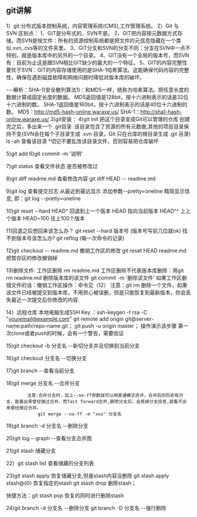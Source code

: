 ## git讲解 ##

1）git:分布式版本控制系统，内容管理系统(CMS),工作管理系统。
2）Git 与 SVN 区别点：
  1、GIT是分布式的，SVN不是。
  2、GIT把内容按元数据方式存储，而SVN是按文件：所有的资源控制系统都是把文件的元信息隐藏在一个类似.svn,.cvs等的文件夹里。
  3、GIT分支和SVN的分支不同：分支在SVN中一点不特别，就是版本库中的另外的一个目录。
  4、GIT没有一个全局的版本号，而SVN有：目前为止这是跟SVN相比GIT缺少的最大的一个特征。
  5、GIT的内容完整性要优于SVN：GIT的内容存储使用的是SHA-1哈希算法。这能确保代码内容的完整性，确保在遇到磁盘故障和网络问题时降低对版本库的破坏。

---解析：SHA-1(安全散列算法1)：和MD5一样，统称为哈希算法。把任意长度的数据计算成固定长度的数据。
                 MD5返回值是128bit，按十六进制表示的话是32位十六进制的数。
                 SHA-1返回值是160bit，按十六进制表示的话是40位十六进制的数。
               MD5：http://md5-hash-online.waraxe.us/
             SHA-1：http://sha1-hash-online.waraxe.us/
3)git安装：
4)git init 把这个目录变成Git可以管理的仓库
           创建完之后，多出来一个 .git目录 :该目录包含了资源的所有元数据,其他的项目目录保持不变(SVN会在每个子目录生成 .svn 目录，Git 只在仓库的根目录生成 .git 目录)
            ls -ah 查看该目录  *切记不要乱改该目录文件，否则容易把仓库破坏

5)git add
6)git commit -m '说明'


7)git status  查看文件状态 是否被修改过


8)git diff readme.md 查看修改内容
      git diff HEAD -- readme.md


9)git log 查看提交日志 从最近到最远显示
       添加参数--pretty=oneline 精简显示信息, 即：git log --pretty=oneline


10)git reset --hard HEAD^  回退到上一个版本
                    HEAD 指向当前版本
                    HEAD^^ 上上个版本
                    HEAD~100 往上100个版本


11)回退之后想回来该怎么办？
   git reset --hard 版本号   (版本号写前几位就ok)
   找不到版本号该怎么办?
   git reflog  (每一次命令的记录)


12)git checkout -- readme.md 撤销工作区的修改
   git reset HEAD readme.md   把暂存区的修改撤销掉

13)删除文件:
        工作区删除  rm readme.md
        工作区删除不代表版本库删除：用git rm readme.md 删除版本库的该文件
                                git commit -m '删除该文件'
        如果工作区删错文件的话：撤销工作区操作：命令见（12）
    注意：git rm 删除一个文件，如果该文件已经被提交到版本库，不用担心被误删，但是只能恢复到最新版本，你会丢失最近一次提交后你修改的内容.

14）远程仓库
        本地电脑生成SSH Key ：ssh-keygen -t rsa -C "youremail@example.com"
        git remote add origin git@server-name:path/repo-name.git；
        git push -u origin master；
        操作演示该步骤
        第一次clone或者push的时候，会有一个警告，需要验证

15)git checkout -b 分支名      --新切分支并且切换到当前分支


16)git checkout  分支名        --切换分支

17)git branch                 --查看当前分支

18)git merge 分支名            --合并分支

            注意:合并分支时，加上--no-ff参数就可以用普通模式合并，合并后的历史有分支，能看出来曾经做过合并，而fast forward合并,删除分支后，会丢掉分支信息,就看不出来曾经做过合并。
                git merge --no-ff -m "xxx" 分支名

19)git branch -d 分支名        --删除分支

20)git log --graph            --查看分支合并图

21)git stash  储藏分支

22）git stash list  查看储藏的分支列表

23)git stash apply 恢复储藏分支,但是stash内容没删除    git stash apply stash@{0} 恢复指定的stash
   git stash drop 删除stash；

   快捷方法：git stash pop 恢复的同时进行删除stash

24)git branch -d 分支名      --删除分支
   git branch -D 分支名      --强行删除